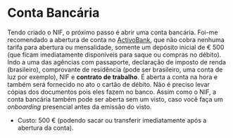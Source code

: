 # Conta Bancária

Tendo criado o NIF, o próximo passo é abrir uma conta bancária. Foi-me recomendado a abertura de conta no [ActivoBank](https://www.activobank.pt), que não cobra nenhuma tarifa para abertura ou mensalidade, somente um depósito inicial de € 500 (que ficam imediatamente disponíveis para saque ou compras no débito). Indo a uma das agências com passaporte, declaração de imposto de renda (brasileiro), comprovante de residência (pode ser brasileiro, uma conta de luz por exemplo), NIF e **contrato de trabalho**. É aberta a conta na hora e também será fornecido no ato o cartão de débito. Não é preciso levar cópias dos documentos pois eles fazem no banco. Assim como o NIF, a conta bancária também pode ser aberta sem um visto, caso você faça um _onboarding_ presencial antes da emissão do visto.

* Custo: 500 € (podendo sacar ou transferir imediatamente após a abertura da conta).

